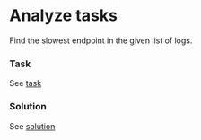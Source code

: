 # Analyze tasks

Find the slowest endpoint in the given list of logs.

### Task

See [task](./task.py)

### Solution

See [solution](./solution.py)
